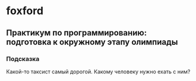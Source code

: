 # foxford
## Практикум по программированию: подготовка к окружному этапу олимпиады ##
### Подсказка ###
Какой-то таксист самый дорогой. Какому человеку нужно ехать с ним?
